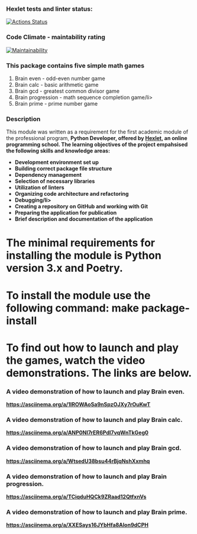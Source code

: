 ### Hexlet tests and linter status:
[![Actions Status](https://github.com/pavelgrebenkov/python-project-49/workflows/hexlet-check/badge.svg)](https://github.com/pavelgrebenkov/python-project-49/actions)

### Code Climate - maintability rating
[![Maintainability](https://api.codeclimate.com/v1/badges/10ae31a2ec2782864c89/maintainability)](https://codeclimate.com/github/pavelgrebenkov/python-project-49/maintainability)


### This package contains five simple math games
<ol>
  <li>Brain even - odd-even number game</li>
  <li>Brain calc - basic arithmetic game</li>
  <li>Brain gcd - greatest common divisor game</li>
  <li>Brain progression - math sequence completion game/li>
  <li>Brain prime - prime number game</li>
</ol>

### Description
<p>This module was written as a requirement for the first academic module of the professional program, <strong>Python Developer<strong></strong>, offered by <a href="https://ru.hexlet.io/" >Hexlet</a>, an online programming school. The learning objectives of the project empahsised the following skills and knowledge areas:<p>
<ul>
  <li>Development environment set up</li>
  <li>Building correct package file structure</li>
  <li>Dependency management</li>
  <li>Selection of necessary libraries</li>
  <li>Utilization of linters</li>
  <li>Organizing code architecture and refactoring</li>
  <li>Debugging/li>
  <li>Creating a repository on GitHub and working with Git</li>
  <li>Preparing the application for publication</li>
  <li>Brief description and documentation of the application</li>
</ul>

# The minimal requirements for installing the module is Python version 3.x and Poetry. 

# To install the module use the following command: make package-install

# To find out how to launch and play the games, watch the video demonstrations. The links are below.  


### A video demonstration of how to launch and play Brain even.
https://asciinema.org/a/1lROWAoSa9nSpzOJXy7rOuKwT

### A video demonstration of how to launch and play Brain calc.
https://asciinema.org/a/ANP0NI7rER6PdI7vqWnTkGeg0

### A video demonstration of how to launch and play Brain gcd.
https://asciinema.org/a/WtsedU38bsu44rBjqNshXxmhq

### A video demonstration of how to launch and play Brain progression.
https://asciinema.org/a/TCiqduHQCk9ZRaad12QtfxnVs 

### A video demonstration of how to launch and play Brain prime.
https://asciinema.org/a/XXESays16JYbHfa8Alon9dCPH
